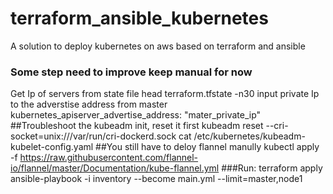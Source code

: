 # terraform_ansible_kubernetes
A solution to deploy kubernetes on aws based on terraform and ansible
### Some step need to improve keep manual for now
Get Ip of servers from state file
head terraform.tfstate -n30
input private Ip to the adverstise address from master
kubernetes_apiserver_advertise_address: "mater_private_ip"
##Troubleshoot the kubeadm init, reset it first
 kubeadm reset --cri-socket=unix:///var/run/cri-dockerd.sock
 cat /etc/kubernetes/kubeadm-kubelet-config.yaml
##You still have to deloy flannel manully
kubectl apply -f https://raw.githubusercontent.com/flannel-io/flannel/master/Documentation/kube-flannel.yml
###Run:
terraform apply
 ansible-playbook -i inventory --become main.yml --limit=master,node1


